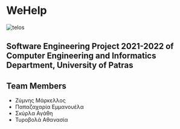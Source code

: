 # **WeHelp**
 
![telos](https://user-images.githubusercontent.com/44534456/159056329-0e497a46-007d-4598-98ac-94597bf401db.png)

## Software Engineering Project 2021-2022 of Computer Engineering and Informatics Department, University of Patras
## Team Members
- Ζύμνης Μάρκελλος 
- Παπαζαχαρία Εμμανουέλα 
- Σκύρλα Αγάθη
- Τυροβολά Αθανασία 

